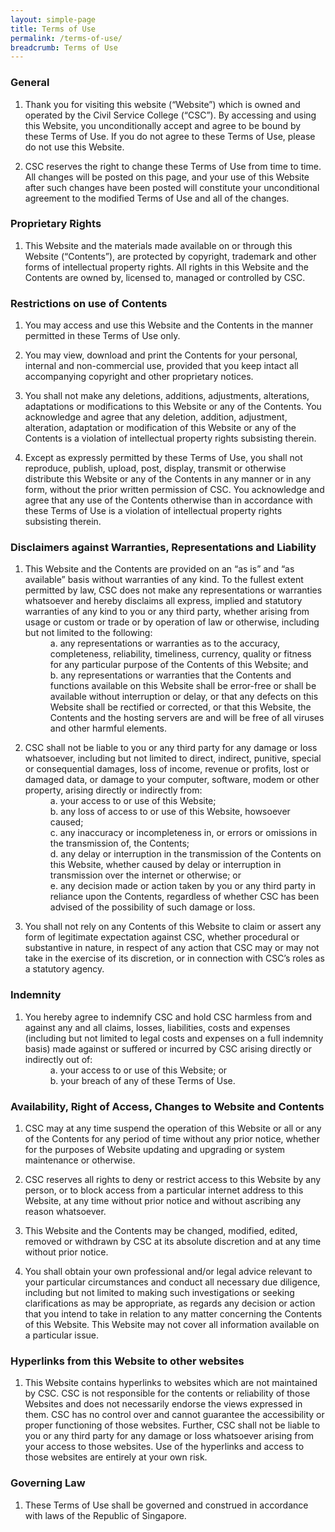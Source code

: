 ```yaml
---
layout: simple-page
title: Terms of Use
permalink: /terms-of-use/
breadcrumb: Terms of Use
---
```

<h3 id="general"><strong>General</strong></h3>

<ol>
  <li>
    <p>Thank you for visiting this website (“Website”) which is owned and operated by the Civil Service College (“CSC”). By accessing and using this Website, you unconditionally accept and agree to be bound by these Terms of Use. If you do not agree to these Terms of Use, please do not use this Website.</p>
  </li>
  <li>
    <p>CSC reserves the right to change these Terms of Use from time to time. All changes will be posted on this page, and your use of this Website after such changes have been posted will constitute your unconditional agreement to the modified Terms of Use and all of the changes.</p>
  </li>
</ol>

<h3 id="proprietary-rights"><strong>Proprietary Rights</strong></h3>

<ol>
  <li>This Website and the materials made available on or through this Website (“Contents”), are protected by copyright, trademark and other forms of intellectual property rights. All rights in this Website and the Contents are owned by, licensed to, managed or controlled by CSC.</li>
</ol>

<h3 id="restrictions-on-use-of-contents"><strong>Restrictions on use of Contents</strong></h3>

<ol>
  <li>
    <p>You may access and use this Website and the Contents in the manner permitted in these Terms of Use only.</p>
  </li>
  <li>
    <p>You may view, download and print the Contents for your personal, internal and non-commercial use, provided that you keep intact all accompanying copyright and other proprietary notices.</p>
  </li>
  <li>
    <p>You shall not make any deletions, additions, adjustments, alterations, adaptations or modifications to this Website or any of the Contents. You acknowledge and agree that any deletion, addition, adjustment, alteration, adaptation or modification of this Website or any of the Contents is a violation of intellectual property rights subsisting therein.</p>
  </li>
  <li>
    <p>Except as expressly permitted by these Terms of Use, you shall not reproduce, publish, upload, post, display, transmit or otherwise distribute this Website or any of the Contents in any manner or in any form, without the prior written permission of CSC. You acknowledge and agree that any use of the Contents otherwise than in accordance with these Terms of Use is a violation of intellectual property rights subsisting therein.</p>
  </li>
</ol>

<h3 id="disclaimers-against-warranties-representations-and-liability"><strong>Disclaimers against Warranties, Representations and Liability</strong></h3>

<ol>
  <li>
    <dl>
      <dt>This Website and the Contents are provided on an “as is” and “as available” basis without warranties of any kind. To the fullest extent permitted by law, CSC does not make any representations or warranties whatsoever and hereby disclaims all express, implied and statutory warranties of any kind to you or any third party, whether arising from usage or custom or trade or by operation of law or otherwise, including but not limited to the following:</dt>
      <dd>a. any representations or warranties as to the accuracy, completeness, reliability, timeliness, currency, quality or fitness for any particular purpose of the Contents of this Website; and</dd>
      <dd>b. any representations or warranties that the Contents and functions available on this Website shall be error-free or shall be available without interruption or delay, or that any defects on this Website shall be rectified or corrected, or that this Website, the Contents and the hosting servers are and will be free of all viruses and other harmful elements.</dd>
    </dl>
  </li>
  <li>
    <dl>
      <dt>CSC shall not be liable to you or any third party for any damage or loss whatsoever, including but not limited to direct, indirect, punitive, special or consequential damages, loss of income, revenue or profits, lost or damaged data, or damage to your computer, software, modem or other property, arising directly or indirectly from:</dt>
      <dd>a. your access to or use of this Website;</dd>
      <dd>b. any loss of access to or use of this Website, howsoever caused;</dd>
      <dd>c. any inaccuracy or incompleteness in, or errors or omissions in the transmission of, the Contents;</dd>
      <dd>d. any delay or interruption in the transmission of the Contents on this Website, whether caused by delay or interruption in transmission over the internet or otherwise; or</dd>
      <dd>e. any decision made or action taken by you or any third party in reliance upon the Contents,
regardless of whether CSC has been advised of the possibility of such damage or loss.</dd>
    </dl>
  </li>
  <li>You shall not rely on any Contents of this Website to claim or assert any form of legitimate expectation against CSC, whether procedural or substantive in nature, in respect of any action that CSC may or may not take in the exercise of its discretion, or in connection with CSC’s roles as a statutory agency.</li>
</ol>

<h3 id="indemnity"><strong>Indemnity</strong></h3>

<ol>
  <li>
    <dl>
      <dt>You hereby agree to indemnify CSC and hold CSC harmless from and against any and all claims, losses, liabilities, costs and expenses (including but not limited to legal costs and expenses on a full indemnity basis) made against or suffered or incurred by CSC arising directly or indirectly out of:</dt>
      <dd>a. your access to or use of this Website; or</dd>
      <dd>b. your breach of any of these Terms of Use.</dd>
    </dl>
  </li>
</ol>

<h3 id="availability-right-of-access-changes-to-website-and-contents"><strong>Availability, Right of Access, Changes to Website and Contents</strong></h3>

<ol>
  <li>
    <p>CSC may at any time suspend the operation of this Website or all or any of the Contents for any period of time without any prior notice, whether for the purposes of Website updating and upgrading or system maintenance or otherwise.</p>
  </li>
  <li>
    <p>CSC reserves all rights to deny or restrict access to this Website by any person, or to block access from a particular internet address to this Website, at any time without prior notice and without ascribing any reason whatsoever.</p>
  </li>
  <li>
    <p>This Website and the Contents may be changed, modified, edited, removed or withdrawn by CSC at its absolute discretion and at any time without prior notice.</p>
  </li>
  <li>
    <p>You shall obtain your own professional and/or legal advice relevant to your particular circumstances and conduct all necessary due diligence, including but not limited to making such investigations or seeking clarifications as may be appropriate, as regards any decision or action that you intend to take in relation to any matter concerning the Contents of this Website. This Website may not cover all information available on a particular issue.</p>
  </li>
</ol>

<h3 id="hyperlinks-from-this-website-to-other-websites"><strong>Hyperlinks from this Website to other websites</strong></h3>

<ol>
  <li>This Website contains hyperlinks to websites which are not maintained by CSC. CSC is not responsible for the contents or reliability of those Websites and does not necessarily endorse the views expressed in them. CSC has no control over and cannot guarantee the accessibility or proper functioning of those websites. Further, CSC shall not be liable to you or any third party for any damage or loss whatsoever arising from your access to those websites. Use of the hyperlinks and access to those websites are entirely at your own risk.</li>
</ol>

<h3 id="governing-law"><strong>Governing Law</strong></h3>

<ol>
  <li>These Terms of Use shall be governed and construed in accordance with laws of the Republic of Singapore.</li>
</ol>
